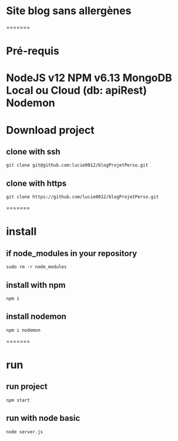 # Site blog sans allergènes
=======
# Pré-requis

NodeJS v12
NPM v6.13
MongoDB Local ou Cloud (db: apiRest) Nodemon
=======
# Download project
## clone with ssh
```
git clone git@github.com:lucie0012/blogProjetPerso.git
```
## clone with https
```
git clone https://github.com/lucie0012/blogProjetPerso.git
```
=======
# install
## if node_modules in your repository
```
sudo rm -r node_modules
```
## install with npm
```
npm i
```
## install nodemon
```
npm i nodemon
```
=======
# run
## run project
```
npm start
```
## run with node basic
```
node server.js
```
